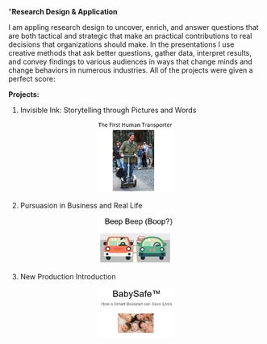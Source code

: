 "**Research Design & Application** 
  
I am appling research design  to uncover, enrich, and answer questions that are both tactical and strategic that make an practical contributions to real decisions that organizations should make. In the presentations I use creative methods that ask better questions, gather data, interpret results, and convey findings to various audiences in ways that change minds and change behaviors in numerous industries.  All of the projects were  given a perfect score:  
  
**Projects:**  
  
1) Invisible Ink:  Storytelling through Pictures and Words  
<p align="center">
  <img src="https://github.com/CraigGo/Portfolio/blob/master/Research%20Design/First_human_transporter.PNG" class="center" width="30%" height="30%">
</p>
  
2) Pursuasion in Business and Real Life  
<p align="center">
  <img src="https://github.com/CraigGo/Portfolio/blob/master/Research%20Design/Future_of_driving.PNG" align="middle" width="30%" height="30%">
</p>
  
3) New Production Introduction  
<p align="center">
  <img src="https://github.com/CraigGo/Portfolio/blob/master/Research%20Design/Baby_safe.PNG" align="middle" width="30%" height="30%">
</p>
